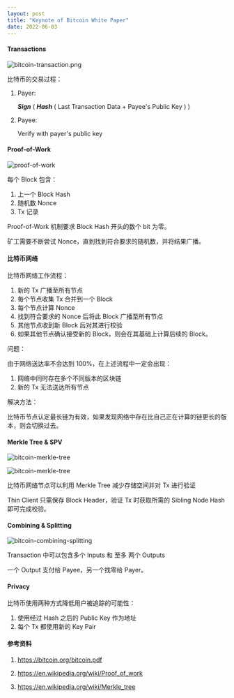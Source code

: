 ```yaml
---
layout: post
title: "Keynote of Bitcoin White Paper"
date: 2022-06-03
---
```


#### **Transactions**

![bitcoin-transaction.png](/assets/bitcoin-transaction.png)

比特币的交易过程：

1. Payer:

   _**Sign**_ ( _**Hash**_ ( Last Transaction Data + Payee's Public Key ) )

2. Payee:
   
   Verify with payer's public key

#### **Proof-of-Work**

![proof-of-work](/assets/proof-of-work.png)

每个 Block 包含：

1. 上一个 Block Hash
2. 随机数 Nonce
3. Tx 记录

Proof-of-Work 机制要求 Block Hash 开头的数个 bit 为零。

矿工需要不断尝试 Nonce，直到找到符合要求的随机数，并将结果广播。

#### **比特币网络**

比特币网络工作流程：
1. 新的 Tx 广播至所有节点
2. 每个节点收集 Tx 合并到一个 Block
3. 每个节点计算 Nonce
4. 找到符合要求的 Nonce 后将此 Block 广播至所有节点
5. 其他节点收到新 Block 后对其进行校验
6. 如果其他节点确认接受新的 Block，则会在其基础上计算后续的 Block。

问题：

由于网络送达率不会达到 100%，在上述流程中一定会出现：
1. 网络中同时存在多个不同版本的区块链
2. 新的 Tx 无法送达所有节点

解决方法：

比特币节点认定最长链为有效，如果发现网络中存在比自己正在计算的链更长的版本，则会切换过去。

#### **Merkle Tree & SPV**

![bitcoin-merkle-tree](/assets/bitcoin-merkle-tree.png)

![bitcoin-merkle-tree](/assets/bitcoin-spv.png)

比特币网络节点可以利用 Merkle Tree 减少存储空间并对 Tx 进行验证

Thin Client 只需保存 Block Header，验证 Tx 时获取所需的 Sibling Node Hash 即可完成校验。

#### **Combining & Splitting**

![bitcoin-combining-splitting](/assets/bitcoin-combining-splitting.png)

Transaction 中可以包含多个 Inputs 和 至多 两个 Outputs

一个 Output 支付给 Payee，另一个找零给 Payer。

#### **Privacy**

比特币使用两种方式降低用户被追踪的可能性：
1. 使用经过 Hash 之后的 Public Key 作为地址
2. 每个 Tx 都使用新的 Key Pair

#### **参考资料**

1. <https://bitcoin.org/bitcoin.pdf>

2. <https://en.wikipedia.org/wiki/Proof_of_work>

3. <https://en.wikipedia.org/wiki/Merkle_tree>